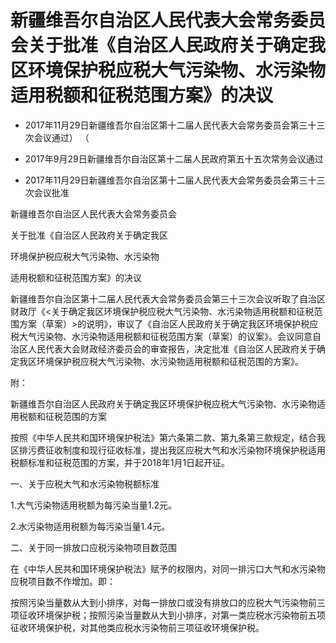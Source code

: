 # 新疆维吾尔自治区人民代表大会常务委员会关于批准《自治区人民政府关于确定我区环境保护税应税大气污染物、水污染物适用税额和征税范围方案》的决议

- 2017年11月29日新疆维吾尔自治区第十二届人民代表大会常务委员会第三十三次会议通过）
（

- 2017年9月29日新疆维吾尔自治区第十二届人民政府第五十五次常务会议通过

- 2017年11月29日新疆维吾尔自治区第十二届人民代表大会常务委员会第三十三次会议批准

<!-- INFO END -->

新疆维吾尔自治区人民代表大会常务委员会

关于批准《自治区人民政府关于确定我区

环境保护税应税大气污染物、水污染物

适用税额和征税范围方案》的决议

新疆维吾尔自治区第十二届人民代表大会常务委员会第三十三次会议听取了自治区财政厅《<关于确定我区环境保护税应税大气污染物、水污染物适用税额和征税范围方案（草案）>的说明》，审议了《自治区人民政府关于确定我区环境保护税应税大气污染物、水污染物适用税额和征税范围方案（草案）的议案》。会议同意自治区人民代表大会财政经济委员会的审查报告，决定批准《自治区人民政府关于确定我区环境保护税应税大气污染物、水污染物适用税额和征税范围的方案》。

附：

新疆维吾尔自治区人民政府关于确定我区环境保护税应税大气污染物、水污染物适用税额和征税范围的方案

按照《中华人民共和国环境保护税法》第六条第二款、第九条第三款规定，结合我区排污费征收制度和现行征收标准，提出我区应税大气和水污染物环境保护税适用税额标准和征税范围的方案，并于2018年1月1日起开征。

一、关于应税大气和水污染物税额标准

1.大气污染物适用税额为每污染当量1.2元。

2.水污染物适用税额为每污染当量1.4元。

二、关于同一排放口应税污染物项目数范围

在《中华人民共和国环境保护税法》赋予的权限内，对同一排污口大气和水污染物应税项目数不作增加。即：

按照污染当量数从大到小排序，对每一排放口或没有排放口的应税大气污染物前三项征收环境保护税；按照污染当量数从大到小排序，对第一类应税水污染物前五项征收环境保护税，对其他类应税水污染物前三项征收环境保护税。
